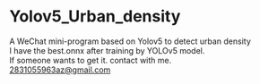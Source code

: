 # Yolov5_Urban_density
A WeChat mini-program based on Yolov5 to detect urban density  
I have the best.onnx after training by YOLOv5 model.  
If someone wants to get it. contact with me.  
2831055963az@gmail.com
